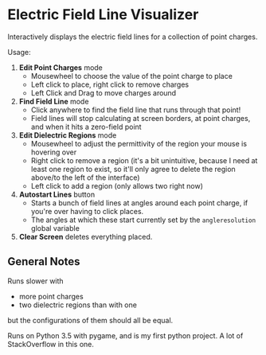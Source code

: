 Electric Field Line Visualizer
===
Interactively displays the electric field lines for a collection of point charges.

Usage:
 1. **Edit Point Charges** mode
    * Mousewheel to choose the value of the point charge to place
    * Left click to place, right click to remove charges
    * Left Click and Drag to move charges around
 2. **Find Field Line** mode
    * Click anywhere to find the field line that runs through that point!
    * Field lines will stop calculating at screen borders, at point charges, and when it hits a zero-field point
 3. **Edit Dielectric Regions** mode
    * Mousewheel to adjust the permittivity of the region your mouse is hovering over
    * Right click to remove a region (it's a bit unintuitive, because I need at least one region to exist, so it'll only agree to delete the region above/to the left of the interface)
    * Left click to add a region (only allows two right now)
 4. **Autostart Lines** button
    * Starts a bunch of field lines at angles around each point charge, if you're over having to click places.
    * The angles at which these start currently set by the `angleresolution` global variable
 5. **Clear Screen** deletes everything placed.

General Notes
---
Runs slower with
- more point charges
- two dielectric regions than with one

but the configurations of them should all be equal.


Runs on Python 3.5 with pygame, and is my first python project. A lot of StackOverflow in this one.